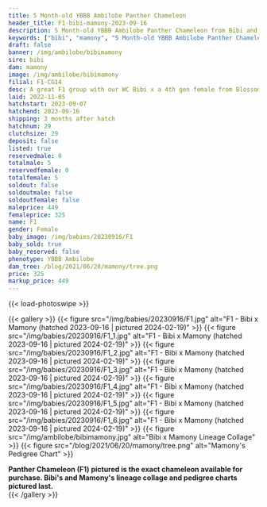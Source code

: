 ```yaml
---
title: 5 Month-old YBBB Ambilobe Panther Chameleon
header_title: F1-bibi-mamony-2023-09-16
description: 5 Month-old YBBB Ambilobe Panther Chameleon from Bibi and Mamony. A great F1 group with our WC Bibi x a 4th gen female from Blossom x Amarillo. We've included sire and dam dendrograms if available, but you can view our Bibi or Mamony breeder pages for more information.
keywords: ["bibi", "mamony", "5 Month-old YBBB Ambilobe Panther Chameleon", "baby chameleons for sale", "buy panther chameleon", "panther for sale", "panther chameleon price", "ambilobe panther chameleon for sale"]
draft: false
banner: /img/ambilobe/bibimamony
sire: bibi
dam: mamony
image: /img/ambilobe/bibimamony
filial: F1-CG14
desc: A great F1 group with our WC Bibi x a 4th gen female from Blossom x Amarillo.
laid: 2022-11-05
hatchstart: 2023-09-07
hatchend: 2023-09-16
shipping: 3 months after hatch
hatchnum: 29
clutchsize: 29
deposit: false
listed: true
reservedmale: 0
totalmale: 5
reservedfemale: 0
totalfemale: 5
soldout: false
soldoutmale: false
soldoutfemale: false
maleprice: 449
femaleprice: 325
name: F1
gender: Female
baby_image: /img/babies/20230916/F1
baby_sold: true
baby_reserved: false
phenotype: YBBB Ambilobe
dam_tree: /blog/2021/06/20/mamony/tree.png
price: 325
markup_price: 449
---
```


{{< load-photoswipe >}}

{{< gallery >}}
  {{< figure src="/img/babies/20230916/F1.jpg" alt="F1 - Bibi x Mamony (hatched 2023-09-16 | pictured 2024-02-19)" >}}
  {{< figure src="/img/babies/20230916/F1_1.jpg" alt="F1 - Bibi x Mamony (hatched 2023-09-16 | pictured 2024-02-19)" >}}
  {{< figure src="/img/babies/20230916/F1_2.jpg" alt="F1 - Bibi x Mamony (hatched 2023-09-16 | pictured 2024-02-19)" >}}
  {{< figure src="/img/babies/20230916/F1_3.jpg" alt="F1 - Bibi x Mamony (hatched 2023-09-16 | pictured 2024-02-19)" >}}
  {{< figure src="/img/babies/20230916/F1_4.jpg" alt="F1 - Bibi x Mamony (hatched 2023-09-16 | pictured 2024-02-19)" >}}
  {{< figure src="/img/babies/20230916/F1_5.jpg" alt="F1 - Bibi x Mamony (hatched 2023-09-16 | pictured 2024-02-19)" >}}
  {{< figure src="/img/babies/20230916/F1_6.jpg" alt="F1 - Bibi x Mamony (hatched 2023-09-16 | pictured 2024-02-19)" >}}
  {{< figure src="/img/ambilobe/bibimamony.jpg" alt="Bibi x Mamony Lineage Collage" >}}
  {{< figure src="/blog/2021/06/20/mamony/tree.png" alt="Mamony's Pedigree Chart" >}}
  <figcaption><strong>Panther Chameleon (F1) pictured is the exact chameleon available for purchase. Bibi's and Mamony's lineage collage and pedigree charts pictured last.</strong></figcaption>
{{< /gallery >}}
